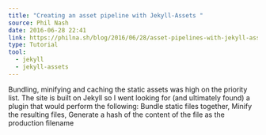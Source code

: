 ```yaml
---
title: "Creating an asset pipeline with Jekyll-Assets "
source: Phil Nash
date: 2016-06-28 22:41
link: https://philna.sh/blog/2016/06/28/asset-pipelines-with-jekyll-assets/
type: Tutorial
tool:
  - jekyll
  - jekyll-assets
---
```

Bundling, minifying and caching the static assets was high on the priority list. The site is built on Jekyll so I went looking for (and ultimately found) a plugin that would perform the following: Bundle static files together, Minify the resulting files, Generate a hash of the content of the file as the production filename 





